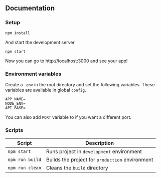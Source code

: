 ## Documentation

### Setup

```
npm install
```

And start the development server

```
npm start
```

Now you can go to http://localhost:3000 and see your app!

### Environment variables

Create a `.env` in the root directory and set the following variables. These variables are available in global `config`.

```
APP_NAME=
NODE_ENV=
API_BASE=
```

You can also add `PORT` variable to if you want a different port.

### Scripts

| Script          | Description                                     |
| --------------- | ----------------------------------------------- |
| `npm start`     | Runs project in `development` environment       |
| `npm run build` | Builds the project for `production` environment |
| `npm run clean` | Cleans the `build` directory                    |
